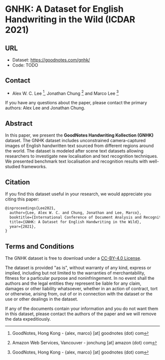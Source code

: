 # GNHK: A Dataset for English Handwriting in the Wild (ICDAR 2021)

## URL

- Dataset: https://goodnotes.com/gnhk/
- Code: TODO

## Contact

- Alex W. C. Lee [^1], Jonathan Chung [^2] and Marco Lee [^1]

If you have any questions about the paper, please contact the primary authors: Alex Lee and Jonathan Chung.

## Abstract

In this paper, we present the **GoodNotes Handwriting Kollection (GNHK)** dataset. The GNHK dataset includes unconstrained camera-captured images of English handwritten text sourced from different regions around the world. The dataset is modeled after scene text datasets allowing researchers to investigate new localisation and text recognition techniques. We presented benchmark text localisation and recognition results with well-studied frameworks.

## Citation

If you find this dataset useful in your research, we would appreciate you citing this paper:

```latex
@inproceedings{Lee2021,
  author={Lee, Alex W. C. and Chung, Jonathan and Lee, Marco},
  booktitle={International Conference of Document Analysis and Recognition (ICDAR)},
  title={GNHK: A Dataset for English Handwriting in the Wild},
  year={2021},
}
```

## Terms and Conditions

The GNHK dataset is free to download under a [CC-BY-4.0 License](https://creativecommons.org/licenses/by/4.0/).

The dataset is provided "as is", without warranty of any kind, express or implied, including but not limited to the warranties of merchantability, fitness for a particular purpose and noninfringement. In no event shall the authors and the legal entities they represent be liable for any claim, damages or other liability whatsoever, whether in an action of contract, tort or otherwise, arising from, out of or in connection with the dataset or the use or other dealings in the dataset.

If any of the documents contain your information and you do not want them in this dataset, please contact the authors of the paper and we will remove the data expeditiously.

[^1]: GoodNotes, Hong Kong - {alex, marco} [at] goodnotes (dot) com
[^2]: Amazon Web Services, Vancouver - jonchung [at] amazon (dot) com
